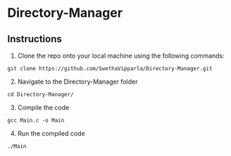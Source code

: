 # Directory-Manager

## Instructions 

1. Clone the repo onto your local machine using the following commands:
```
git clone https://github.com/SwethaVipparla/Directory-Manager.git
```
2. Navigate to the Directory-Manager folder
```
cd Directory-Manager/
```
3. Compile the code
```
gcc Main.c -o Main
```
4. Run the compiled code
```
./Main
```

